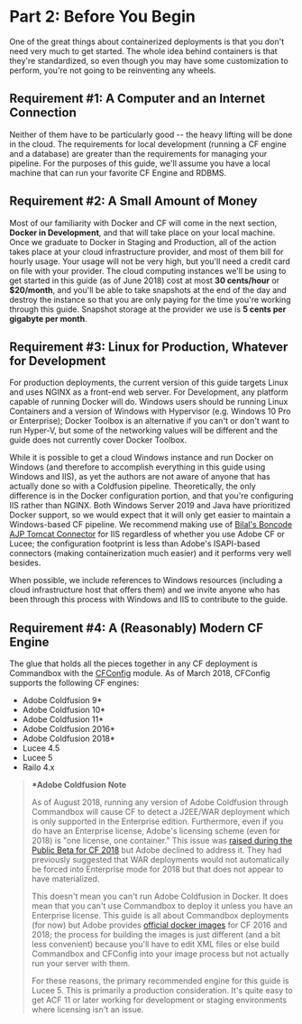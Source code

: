 # Part 2: Before You Begin

One of the great things about containerized deployments is that you don't need very much to get started. The whole idea behind containers is that they're standardized, so even though you may have some customization to perform, you're not going to be reinventing any wheels.

## Requirement \#1: A Computer and an Internet Connection

Neither of them have to be particularly good -- the heavy lifting will be done in the cloud. The requirements for local development \(running a CF engine and a database\) are greater than the requirements for managing your pipeline. For the purposes of this guide, we'll assume you have a local machine that can run your favorite CF Engine and RDBMS.

## Requirement \#2: A Small Amount of Money

Most of our familiarity with Docker and CF will come in the next section, **Docker in Development**, and that will take place on your local machine. Once we graduate to Docker in Staging and Production, all of the action takes place at your cloud infrastructure provider, and most of them bill for hourly usage. Your usage will not be very high, but you'll need a credit card on file with your provider. The cloud computing instances we'll be using to get started in this guide \(as of June 2018\) cost at most **30 cents/hour** or **$20/month**, and you'll be able to take snapshots at the end of the day and destroy the instance so that you are only paying for the time you're working through this guide. Snapshot storage at the provider we use is **5 cents per gigabyte per month**.

## Requirement \#3: Linux for Production, Whatever for Development

For production deployments, the current version of this guide targets Linux and uses NGINX as a front-end web server. For Development, any platform capable of running Docker will do. Windows users should be running Linux Containers and a version of Windows with Hypervisor (e.g. Windows 10 Pro or Enterprise); Docker Toolbox is an alternative if you can't or don't want to run Hyper-V, but some of the networking values will be different and the guide does not currently cover Docker Toolbox.

While it is possible to get a cloud Windows instance and run Docker on Windows \(and therefore to accomplish everything in this guide using Windows and IIS\), as yet the authors are not aware of anyone that has actually done so with a Coldfusion pipeline. Theoretically, the only difference is in the Docker configuration portion, and that you're configuring IIS rather than NGINX. Both Windows Server 2019 and Java have prioritized Docker support, so we would expect that it will only get easier to maintain a Windows-based CF pipeline. We recommend making use of [Bilal's Boncode AJP Tomcat Connector](http://boncode.net/connector/webdocs/Tomcat_Connector.htm) for IIS regardless of whether you use Adobe CF or Lucee; the configuration footprint is less than Adobe's ISAPI-based connectors \(making containerization much easier\) and it performs very well besides.

When possible, we include references to Windows resources \(including a cloud infrastructure host that offers them\) and we invite anyone who has been through this process with Windows and IIS to contribute to the guide.

## Requirement \#4: A \(Reasonably\) Modern CF Engine

The glue that holds all the pieces together in any CF deployment is Commandbox with the [CFConfig](https://www.forgebox.io/view/commandbox-cfconfig) module. As of March 2018, CFConfig supports the following CF engines:

* Adobe Coldfusion 9\*
* Adobe Coldfusion 10\*
* Adobe Coldfusion 11\*
* Adobe Coldfusion 2016\*
* Adobe Coldfusion 2018\*
* Lucee 4.5
* Lucee 5
* Railo 4.x

> **\*Adobe Coldfusion Note**
>
> As of August 2018, running any version of Adobe Coldfusion  through Commandbox  will cause CF to detect a J2EE/WAR deployment which is only supported in the Enterprise edition. Furthermore, even if you do have an Enterprise license, Adobe's licensing scheme (even for 2018) is "one license, one container." This issue was [raised during the Public Beta for CF 2018](https://coldfusion.adobe.com/discussion/2479279/) but Adobe declined to address it. They had previously suggested that WAR deployments would not automatically be forced into Enterprise mode for 2018 but that does not appear to have materialized.
>
> This doesn't mean you can't run Adobe Coldfusion in Docker. It does mean that you can't use Commandbox to deploy it unless you have an Enterprise license. This guide is all about Commandbox deployments (for now) but Adobe provides [official docker images](https://bintray.com/eaps/coldfusion) for CF 2016 and 2018; the process for building the images is just different (and a bit less convenient) because you'll have to edit XML files or else build Commandbox and CFConfig into your image process but not actually run your server with them.
>
> For these reasons, the primary recommended engine for this guide is Lucee 5. This is primarily a production consideration. It's quite easy to get ACF 11 or later  working for development or staging environments where licensing isn't an issue.

